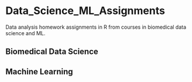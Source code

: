 # Data_Science_ML_Assignments
Data analysis homework assignments in R from courses in biomedical data science and ML.

## Biomedical Data Science 


## Machine Learning 



